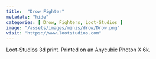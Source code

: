 ```yaml
---
title:  "Drow Fighter"
metadate: "hide"
categories: [ Drow, Fighters, Loot-Studios ]
image: "/assets/images/minis/drow/Drow.png"
visit: "https://www.lootstudios.com"
---
```

Loot-Studios 3d print. Printed on an Anycubic Photon X 6k.
